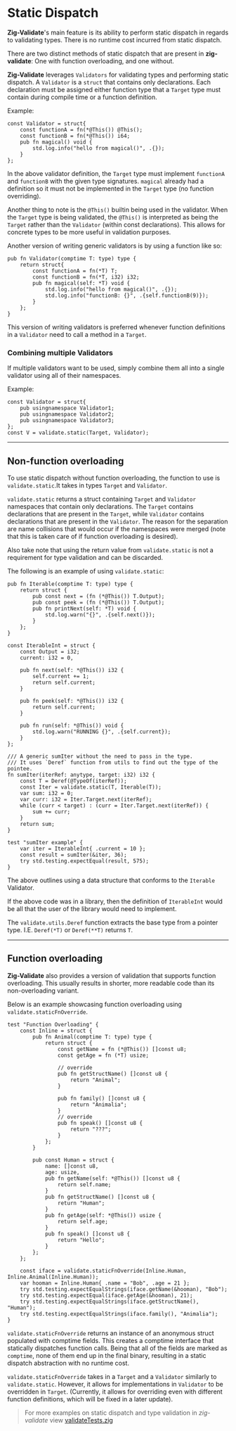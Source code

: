 # Static Dispatch

__Zig-Validate__'s main feature is its ability to perform static dispatch in regards to validating types. There is no runtime cost incurred from static dispatch.

There are two distinct methods of static dispatch that are present in __zig-validate__: One with function overloading, and one without.

__Zig-Validate__ leverages `Validators` for validating types and performing static dispatch. A `Validator` is a `struct` that contains only declarations. Each declaration must be assigned either function type that a `Target` type must contain during compile time or a function definition.

Example:
```zig
const Validator = struct{
    const functionA = fn(*@This()) @This();
    const functionB = fn(*@This()) i64;
    pub fn magical() void {
        std.log.info("hello from magical()", .{});
    }
};
```
In the above validator definition, the `Target` type must implement `functionA` and `functionB` with the given type signatures. `magical` already had a definition so it must not be implemented in the `Target` type (no function overriding).

Another thing to note is the `@This()` builtin being used in the validator. When the `Target` type is being validated, the `@This()` is interpreted as being the `Target` rather than the `Validator` (within const declarations). This allows for concrete types to be more useful in validation purposes.

Another version of writing generic validators is by using a function like so:
```zig
pub fn Validator(comptime T: type) type {
    return struct{
        const functionA = fn(*T) T;
        const functionB = fn(*T, i32) i32;
        pub fn magical(self: *T) void {
            std.log.info("hello from magical()", .{});
            std.log.info("functionB: {}", .{self.functionB(9)});
        }    
    };
}
```
This version of writing validators is preferred whenever function definitions in a `Validator` need to call a method in a `Target`.

### Combining multiple Validators

If multiple validators want to be used, simply combine them all into a single validator using all of their namespaces.

Example:
```zig
const Validator = struct{
    pub usingnamespace Validator1;
    pub usingnamespace Validator2;
    pub usingnamespace Validator3;
};
const V = validate.static(Target, Validator);
```

---

## Non-function overloading

To use static dispatch without function overloading, the function to use is `validate.static`.It takes in types `Target` and `Validator`.

`validate.static` returns a struct containing `Target` and `Validator` namespaces that contain only declarations. The `Target` contains declarations that are present in the `Target`, while `Validator` contains declarations that are present in the `Validator`. The reason for the separation are name collisions that would occur if the namespaces were merged (note that this is taken care of if function overloading is desired).

Also take note that using the return value from `validate.static` is not a requirement for type validation and can be discarded.

The following is an example of using `validate.static`:

```zig
pub fn Iterable(comptime T: type) type {
    return struct {
        pub const next = (fn (*@This()) T.Output);
        pub const peek = (fn (*@This()) T.Output);
        pub fn printNext(self: *T) void {
            std.log.warn("{}", .{self.next()});
        }
    };
}

const IterableInt = struct {
    const Output = i32;
    current: i32 = 0,

    pub fn next(self: *@This()) i32 {
        self.current += 1;
        return self.current;
    }

    pub fn peek(self: *@This()) i32 {
        return self.current;
    }

    pub fn run(self: *@This()) void {
        std.log.warn("RUNNING {}", .{self.current});
    }
};

/// A generic sumIter without the need to pass in the type.
/// It uses `Deref` function from utils to find out the type of the pointee.
fn sumIter(iterRef: anytype, target: i32) i32 {
    const T = Deref(@TypeOf(iterRef));
    const Iter = validate.static(T, Iterable(T));
    var sum: i32 = 0;
    var curr: i32 = Iter.Target.next(iterRef);
    while (curr < target) : (curr = Iter.Target.next(iterRef)) {
        sum += curr;
    }
    return sum;
}

test "sumIter example" {
    var iter = IterableInt{ .current = 10 };
    const result = sumIter(&iter, 36);
    try std.testing.expectEqual(result, 575);
}
```

The above outlines using a data structure that conforms to the `Iterable` Validator.

If the above code was in a library, then the definition of `IterableInt` would be all that the user of the library would need to implement.

The `validate.utils.Deref` function extracts the base type from a pointer type. I.E. `Deref(*T)` or `Deref(**T)` returns `T`.

---

## Function overloading

__Zig-Validate__ also provides a version of validation that supports function overloading. This usually results in shorter, more readable code than its non-overloading variant.

Below is an example showcasing function overloading using `validate.staticFnOverride`.

```zig
test "Function Overloading" {
    const Inline = struct {
        pub fn Animal(comptime T: type) type {
            return struct {
                const getName = fn (*@This()) []const u8;
                const getAge = fn (*T) usize;

                // override
                pub fn getStructName() []const u8 {
                    return "Animal";
                }

                pub fn family() []const u8 {
                    return "Animalia";
                }
                // override
                pub fn speak() []const u8 {
                    return "???";
                }
            };
        }

        pub const Human = struct {
            name: []const u8,
            age: usize,
            pub fn getName(self: *@This()) []const u8 {
                return self.name;
            }
            pub fn getStructName() []const u8 {
                return "Human";
            }
            pub fn getAge(self: *@This()) usize {
                return self.age;
            }
            pub fn speak() []const u8 {
                return "Hello";
            }
        };
    };

    const iface = validate.staticFnOverride(Inline.Human, Inline.Animal(Inline.Human));
    var hooman = Inline.Human{ .name = "Bob", .age = 21 };
    try std.testing.expectEqualStrings(iface.getName(&hooman), "Bob");
    try std.testing.expectEqual(iface.getAge(&hooman), 21);
    try std.testing.expectEqualStrings(iface.getStructName(), "Human");
    try std.testing.expectEqualStrings(iface.family(), "Animalia");
}
```

`validate.staticFnOverride` returns an instance of an anonymous struct populated with comptime fields. This creates a comptime interface that statically dispatches function calls. Being that all of the fields are marked as `comptime`, none of them end up in the final binary, resulting in a static dispatch abstraction with no runtime cost.

`validate.staticFnOverride` takes in a `Target` and a `Validator` similarly to `validate.static`. However, it allows for implementations in `Validator` to be overridden in `Target`. (Currently, it allows for overriding even with different function definitions, which will be fixed in a later update).

> For more examples on static dispatch and type validation in _zig-validate_ view [validateTests.zig](https://github.com/mov-rax/zig-validate/blob/main/src/validateTests.zig)
